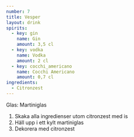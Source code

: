 ```yaml
---
number: 7
title: Vesper
layout: drink
spirits:
  - key: gin
    name: Gin
    amount: 3,5 cl
  - key: vodka
    name: Vodka
    amount: 2 cl
  - key: cocchi_americano
    name: Cocchi Americano
    amount: 0,7 cl
ingredients: 
  - Citronzest
---
```


Glas: Martiniglas

1) Skaka alla ingredienser utom citronzest med is  
2) Häll upp i ett kylt martiniglas  
3) Dekorera med citronzest